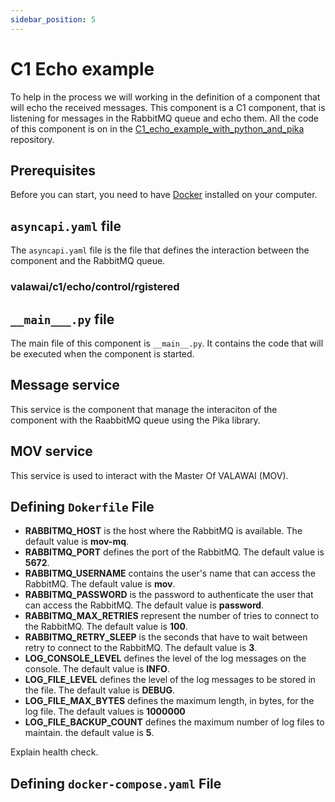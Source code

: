 ```yaml
---
sidebar_position: 5
---
```


# C1 Echo example

To help in the process we will working in the definition of a component 
that will echo the received messages. This component is a C1 component, 
that is listening for messages in the RabbitMQ queue and echo them.
All the code of this component is on in the [C1_echo_example_with_python_and_pika](https://github.com/VALAWAI/C1_echo_example_with_python_and_pika) repository. 


## Prerequisites

Before you can start, you need to have [Docker](https://www.docker.com/) installed on your computer.


## `asyncapi.yaml` file

The `asyncapi.yaml` file is the file that defines the interaction between the component and the RabbitMQ queue.

### valawai/c1/echo/control/rgistered


## `__main___.py` file

The main file of this component is `__main__.py`. It contains the code that will be executed when the component is started.


## Message service

This service is the component that manage the interaciton of the component with the RaabbitMQ queue using the Pika library.


## MOV service

This service is used to interact with the Master Of VALAWAI (MOV). 


## Defining `Dokerfile` File



* __RABBITMQ_HOST__ is the host where the RabbitMQ is available. The default value is __mov-mq__.
* __RABBITMQ_PORT__ defines the port of the RabbitMQ. The default value is __5672__.
* __RABBITMQ_USERNAME__ contains the user's name that can access the RabbitMQ. The default value is __mov__.
* __RABBITMQ_PASSWORD__ is the password to authenticate the user that can access the RabbitMQ. The default value is __password__.
* __RABBITMQ_MAX_RETRIES__ represent the number of tries to connect to the RabbitMQ. The default value is __100__.
* __RABBITMQ_RETRY_SLEEP__ is the seconds that have to wait between retry to connect to the RabbitMQ. The default value is __3__.
* __LOG_CONSOLE_LEVEL__ defines the level of the log messages on the console. The default value is __INFO__.
* __LOG_FILE_LEVEL__ defines the level of the log messages to be stored in the file. The default value is __DEBUG__.
* __LOG_FILE_MAX_BYTES__ defines the maximum length, in bytes, for the log file. The default values is __1000000__
* __LOG_FILE_BACKUP_COUNT__ defines the maximum number of log files to maintain. the default value is __5__.


Explain health check.


## Defining `docker-compose.yaml` File

